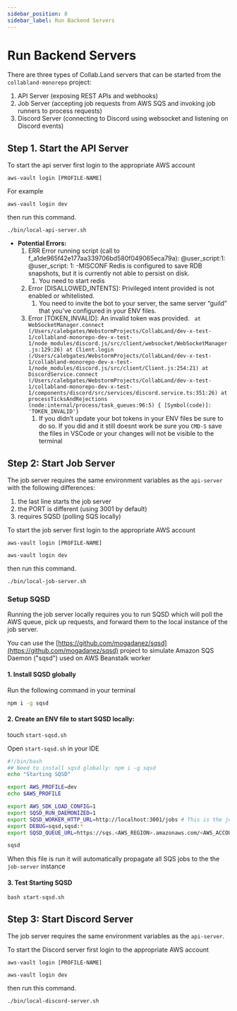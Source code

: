 ```yaml
---
sidebar_position: 8
sidebar_label: Run Backend Servers
---
```

# Run Backend Servers

There are three types of Collab.Land servers that can be started from the `collabland-monorepo` project:

1. API Server (exposing REST APIs and webhooks)
2. Job Server (accepting job requests from AWS SQS and invoking job runners to process requests)
3. Discord Server (connecting to Discord using websocket and listening on Discord events)

## Step 1. Start the API Server

To start the api server first login to the appropriate AWS account

`aws-vault login [PROFILE-NAME]`

For example

`aws-vault login dev`

then run this command.

`./bin/local-api-server.sh`

- **Potential Errors:**
  1. ERR Error running script (call to f_a1de965f42e177aa339706bd580f049065eca79a): @user_script:1: @user_script: 1: -MISCONF Redis is configured to save RDB snapshots, but it is currently not able to persist on disk.
     1. You need to start redis
  2. Error [DISALLOWED_INTENTS]: Privileged intent provided is not enabled or whitelisted.
     1. You need to invite the bot to your server, the same server “guild” that you’ve configured in your ENV files.
  3. Error [TOKEN_INVALID]: An invalid token was provided.
     ``` at WebSocketManager.connect (/Users/calebgates/WebstormProjects/CollabLand/dev-x-test-1/collabland-monorepo-dev-x-test-1/node_modules/discord.js/src/client/websocket/WebSocketManager.js:129:26) at Client.login (/Users/calebgates/WebstormProjects/CollabLand/dev-x-test-1/collabland-monorepo-dev-x-test-1/node_modules/discord.js/src/client/Client.js:254:21) at DiscordService.connect (/Users/calebgates/WebstormProjects/CollabLand/dev-x-test-1/collabland-monorepo-dev-x-test-1/components/discord/src/services/discord.service.ts:351:26) at processTicksAndRejections (node:internal/process/task_queues:96:5) { [Symbol(code)]: 'TOKEN_INVALID'}```
     1. If you didn’t update your bot tokens in your ENV files be sure to do so.
      If you did and it still doesnt work be sure you `CMD-S` save the files in VSCode or your changes will not be visible to the terminal


## Step 2: Start Job Server

The job server requires the same environment variables as the `api-server` with the following differences:

1. the last line starts the job server
2. the PORT is different (using 3001 by default)
3. requires SQSD (polling SQS locally)

To start the job server first login to the appropriate AWS account

`aws-vault login [PROFILE-NAME]`

`aws-vault login dev`

then run this command.

`./bin/local-job-server.sh`

### Setup SQSD

Running the job server locally requires you to run SQSD which will poll the AWS queue, pick up requests, and forward them to the  local instance of the job server.

You can use the [https://github.com/mogadanez/sqsd](https://github.com/mogadanez/sqsd) project to simulate Amazon SQS Daemon ("sqsd") used on AWS Beanstalk worker

#### 1. Install SQSD globally

Run the following command in your terminal

```bash
npm i -g sqsd
```

#### 2. Create an ENV file to start SQSD locally:

touch `start-sqsd.sh`

Open `start-sqsd.sh` in your IDE

```bash
#!/bin/bash
## Need to install sqsd globally: npm i -g sqsd
echo "Starting SQSD"

export AWS_PROFILE=dev
echo $AWS_PROFILE

export AWS_SDK_LOAD_CONFIG=1
export SQSD_RUN_DAEMONIZED=1
export SQSD_WORKER_HTTP_URL=http://localhost:3001/jobs # This is the job server url. When you run job server (as mentioned above) it gives you a url in the console.
export DEBUG=sqsd,sqsd:*
export SQSD_QUEUE_URL=https://sqs.<AWS_REGION>.amazonaws.com/<AWS_ACCOUNT>/<SQS_QUEUE> # You can copy this url from `bin/local-server-env.sh` file.

sqsd
```

When this file is run it will automatically propagate all SQS jobs to the the `job-server` instance

#### 3. Test Starting SQSD

`bash start-sqsd.sh`

## Step 3: Start Discord Server

The job server requires the same environment variables as the `api-server`.

To start the Discord server first login to the appropriate AWS account

`aws-vault login [PROFILE-NAME]`

`aws-vault login dev`

then run this command.

`./bin/local-discord-server.sh`
